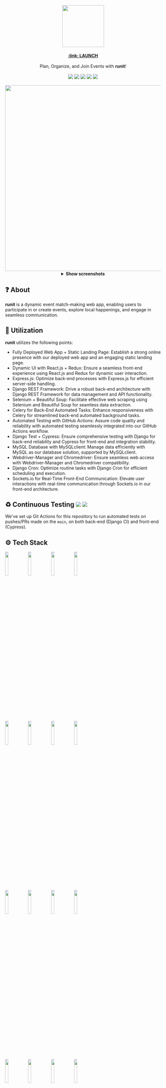 <div align="center">

  <h1>
    <img src="https://user-images.githubusercontent.com/53683415/231315568-595d7449-4d3c-4c0d-9639-9cce67b871fe.png" width="135">
    <br>
  </h1>
   <a href="https://runit-org.github.io/runit.github.io/" target=”_blank”><b>:link: LAUNCH</b></a>
   <br><br>
   Plan, Organize, and Join Events with <b>runit</b>!
  <br><br>
  <img src="https://img.shields.io/badge/react-v17.0-blue">
  <img src="https://img.shields.io/badge/python-v3.8-blue">
  <img src="https://img.shields.io/badge/redux-v4.1-blue">
  <img src="https://img.shields.io/badge/django-v4.0-blue">
  <img src="https://img.shields.io/badge/cypress-v2.12-blue">
</div>
<br>

<div align="center">
<img src="https://github.com/runit-org/runIt/assets/53683415/637610b6-a5c7-455f-a573-65bfddce2c3f" width="600">
</div>

<div align="center">
<details>
  
 <summary><b>Show screenshots</b></summary>
 <br>
<div align="center">
  <img src="https://user-images.githubusercontent.com/53683415/231316646-4167c601-dd37-404e-b290-98f4457ca91f.png" width="350">
  <img src="https://user-images.githubusercontent.com/53683415/231316786-10f3fca8-7133-4799-b27e-43ebdb61e2e0.png" width="350">
  <br>
  <img src="https://user-images.githubusercontent.com/53683415/231316984-5baa3a1d-9140-454f-bd70-f4f924928e45.png" width="350">
  <img src="https://user-images.githubusercontent.com/53683415/231317074-1838bf32-13b6-455f-adec-cd7e5866c4e9.png" width="350">
</div>

</details>
</div>

## :question: About
<b>runit</b> is a dynamic event match-making web app, enabling users to participate in or create events, explore local happenings, and engage in seamless communication. 

## :hammer: Utilization
<b>runit</b> utilizes the following points:
- Fully Deployed Web App + Static Landing Page: Establish a strong online presence with our deployed web app and an engaging static landing page.
- Dynamic UI with React.js + Redux: Ensure a seamless front-end experience using React.js and Redux for dynamic user interaction.
- Express.js: Optimize back-end processes with Express.js for efficient server-side handling.
- Django REST Framework: Drive a robust back-end architecture with Django REST Framework for data management and API functionality.
- Selenium + Beautiful Soup: Facilitate effective web scraping using Selenium and Beautiful Soup for seamless data extraction.
- Celery for Back-End Automated Tasks: Enhance responsiveness with Celery for streamlined back-end automated background tasks.
- Automated Testing with GitHub Actions: Assure code quality and reliability with automated testing seamlessly integrated into our GitHub Actions workflow.
- Django Test + Cypress: Ensure comprehensive testing with Django for back-end reliability and Cypress for front-end and integration stability.
- MySQL Database with MySQLclient: Manage data efficiently with MySQL as our database solution, supported by MySQLclient.
- Webdriver-Manager and Chromedriver: Ensure seamless web access with Webdriver-Manager and Chromedriver compatibility.
- Django Cron: Optimize routine tasks with Django Cron for efficient scheduling and execution.
- Sockets.io for Real-Time Front-End Communication: Elevate user interactions with real-time communication through Sockets.io in our front-end architecture.

## :recycle: Continuous Testing <img src="https://github.com/runit-org/runIt/actions/workflows/django.yml/badge.svg"> <img src="https://github.com/runit-org/runIt/actions/workflows/main.yml/badge.svg">
We've set up Git Actions for this repository to run automated tests on pushes/PRs made on the `main`, on both back-end (Django CI) and front-end (Cypress).

## ⚙️ Tech Stack
<p>
  <code><img width="14%" src="https://www.vectorlogo.zone/logos/reactjs/reactjs-ar21.svg"></code>
  <code><img width="14%" src="https://www.vectorlogo.zone/logos/djangoproject/djangoproject-ar21.svg"></code>
  <code><img width="14%" src="https://www.vectorlogo.zone/logos/mysql/mysql-ar21.svg"></code>
  <code><img width="14%" src="https://www.vectorlogo.zone/logos/getpostman/getpostman-ar21.svg"></code>
  <br>
  <code><img width="14%" src="https://www.vectorlogo.zone/logos/docker/docker-ar21.svg"></code>
  <code><img width="14%" src="https://www.vectorlogo.zone/logos/sass-lang/sass-lang-ar21.svg"></code>
  <code><img width="14%" src="https://www.vectorlogo.zone/logos/getbootstrap/getbootstrap-ar21.svg"></code>
  <code><img width="14%" src="https://www.github.com/runit-org/runIt/assets/53683415/be33a3ef-c130-452d-9f08-05e56870f7d9"></code>
  <br>
  <code><img width="14%" src="https://www.vectorlogo.zone/logos/w3_html5/w3_html5-ar21.svg"></code>
  <code><img width="14%" src="https://www.vectorlogo.zone/logos/expressjs/expressjs-ar21.svg"></code>
  <code><img width="14%" src="https://www.vectorlogo.zone/logos/git-scm/git-scm-ar21.svg"></code>
  <code><img width="14%" src="https://www.vectorlogo.zone/logos/visualstudio_code/visualstudio_code-ar21.svg"></code>
  <br>
  <code><img width="14%" src="https://github.com/runit-org/runIt/assets/53683415/f2bc3e81-f58b-4e96-aa24-250a0220753f"></code>
  <code><img width="14%" src="https://www.vectorlogo.zone/logos/socketio/socketio-ar21.svg"></code>
  <code><img width="14%" src="https://github.com/runit-org/runIt/assets/53683415/ae2bfdea-559c-445f-9c07-067c8ca8981e"></code>
  <code><img width="14%" src="https://www.vectorlogo.zone/logos/digitalocean/digitalocean-ar21.svg"></code>
  <br>
  <code><img width="14%" src="https://github.com/runit-org/runIt/assets/53683415/001b18cc-960a-45c0-9fce-5968b8523031"></code>
  <code><img width="14%" src="https://www.vectorlogo.zone/logos/redis/redis-ar21.svg"></code>
  <code><img width="14%" src="https://www.vectorlogo.zone/logos/javascript/javascript-ar21.svg"></code>
  <code><img width="14%" src="https://www.vectorlogo.zone/logos/linux/linux-ar21.svg"></code>
  <br>
</p>

## ✍️ Authors
- [Manan Lodhia](https://www.linkedin.com/in/mananlodhia/)
- [Julian Tjiong](https://www.linkedin.com/in/juliantj/)

## ⚖️ License
- [Apache License 2.0](https://github.com/runit-org/runIt/blob/develop/LICENSE)
